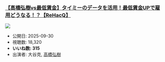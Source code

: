 ### [【高橋弘樹vs最低賃金】タイミーのデータを活用！最低賃金UPで雇用どうなる！？【ReHacQ】](https://www.youtube.com/watch?v=LaydJr3QH2w)
[![](https://img.youtube.com/vi/LaydJr3QH2w/sddefault.jpg)](https://www.youtube.com/watch?v=LaydJr3QH2w)
-   公開日: 2025-09-30
-   視聴数: 18,320
-   **いいね数: 315**
-   出演者: 大谷克, [高橋弘樹](/rehacq_fan/people/高橋弘樹 "wikilink")
